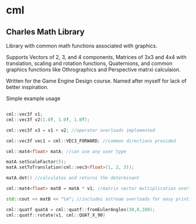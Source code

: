 # cml

## Charles Math Library

Library with common math functions associated with graphics.

Supports Vectors of 2, 3, and 4 components, Matrices of 3x3 and 4x4 with translation, scaling and rotation functions, Quaternions, and common graphics functions like Othrographics and Perspective matrxi calculaion.

Written for the Game Engine Design course.
Named after myself for lack of better inspiration.

Simple example usage
```cpp

cml::vec3f v1; 
cml::vec3f v2(1.0f, 1.0f, 1.0f);

cml::vec3f v3 = v1 + v2; //operator overloads implemented

cml::vec3f vec1 = cml::VEC3_FORWARD; //common directions provided

cml::mat4<float> matA; //can use any user type

matA.setScaleFactor(5); 
matA.setToTranslation(cml::vec3<float>(1, 2, 3));

matA.det() //calculates and returns the determinant

cml::mat4<float> matB = matA * v1; //matrix vector multiplication overload

std::cout << matB << "\n"; //includes ostream overloads for easy printing.

cml::quatf quatA = cml::quatf::fromEulerAngles(30,0,180);
cml::quatf::rotate(v1, cml::QUAT_X_90)

```
